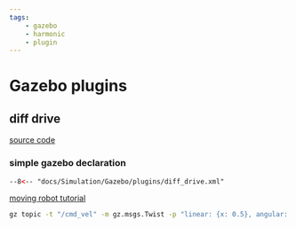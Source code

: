 ```yaml
---
tags:
    - gazebo
    - harmonic
    - plugin
---
```


# Gazebo plugins

## diff drive

[source code](https://github.com/gazebosim/gz-sim/tree/gz-sim9/src/systems/diff_drive)

### simple gazebo declaration
```xml
--8<-- "docs/Simulation/Gazebo/plugins/diff_drive.xml"
```

[moving robot tutorial](https://github.com/gazebosim/docs/blob/master/harmonic/moving_robot.md)

```bash title="gz topic publish"
gz topic -t "/cmd_vel" -m gz.msgs.Twist -p "linear: {x: 0.5}, angular: {z: 0.0}"
```